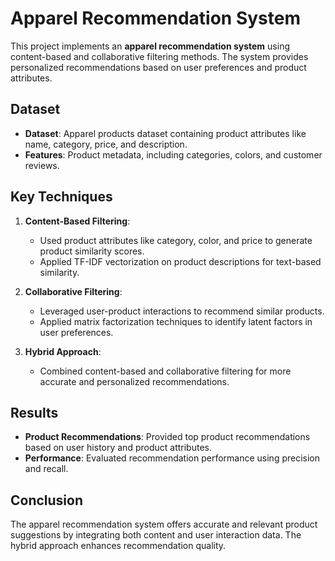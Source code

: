 

# Apparel Recommendation System

This project implements an **apparel recommendation system** using content-based and collaborative filtering methods. The system provides personalized recommendations based on user preferences and product attributes.

## Dataset
- **Dataset**: Apparel products dataset containing product attributes like name, category, price, and description.
- **Features**: Product metadata, including categories, colors, and customer reviews.

## Key Techniques
1. **Content-Based Filtering**:
   - Used product attributes like category, color, and price to generate product similarity scores.
   - Applied TF-IDF vectorization on product descriptions for text-based similarity.

2. **Collaborative Filtering**:
   - Leveraged user-product interactions to recommend similar products.
   - Applied matrix factorization techniques to identify latent factors in user preferences.

3. **Hybrid Approach**:
   - Combined content-based and collaborative filtering for more accurate and personalized recommendations.

## Results
- **Product Recommendations**: Provided top product recommendations based on user history and product attributes.
- **Performance**: Evaluated recommendation performance using precision and recall.

## Conclusion
The apparel recommendation system offers accurate and relevant product suggestions by integrating both content and user interaction data. The hybrid approach enhances recommendation quality.

